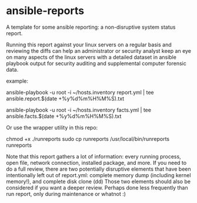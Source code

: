 # ansible-reports
A template for some ansible reporting: a non-disruptive system status report.

Running this report against your linux servers on a regular basis and reviewing the diffs
can help an administrator or security analyst keep an eye on many aspects of the linux servers
with a detailed dataset in ansible playbook output for security auditing and supplemental
computer forensic data.

example:

ansible-playbook -u root -i ~/hosts.inventory report.yml | tee ansible.report.$(date +%y%d%m%H%M%S).txt

ansible-playbook -u root -i ~/hosts.inventory facts.yml | tee ansible.facts.$(date +%y%d%m%H%M%S).txt

Or use the wrapper utility in this repo:

chmod +x ./runreports
sudo cp runreports /usr/local/bin/runreports
runreports

Note that this report gathers a lot of information: every running process, open file, network connection, installed package, and more.
If you need to do a full review, there are two potentially disruptive elements that have been intentionally left out of report.yml:
complete memory dump (including kernel memory!), and complete disk clone (dd)
Those two elements should also be considered if you want a deeper review. Perhaps done less frequently than run report, only during maintenance or whatnot :)
